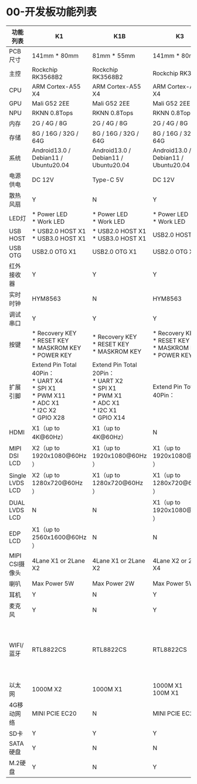 # 00-开发板功能列表



| 功能列表        | K1                                                           | K1B                                                          | K3                                                           |                                              |
| --------------- | ------------------------------------------------------------ | ------------------------------------------------------------ | ------------------------------------------------------------ | -------------------------------------------- |
| PCB尺寸         | 141mm * 80mm                                                 | 81mm * 55mm                                                  | 141mm * 80mm                                                 | 0                                            |
| 主控            | Rockchip RK3568B2                                            | Rockchip RK3568B2                                            | Rockchip RK3562                                              | 0                                            |
| CPU             | ARM Cortex-A55 X4                                            | ARM Cortex-A55 X4                                            | ARM Cortex-A53 X4                                            | 0                                            |
| GPU             | Mali G52 2EE                                                 | Mali G52 2EE                                                 | Mali G52 2EE                                                 | 0                                            |
| NPU             | RKNN 0.8Tops                                                 | RKNN 0.8Tops                                                 | RKNN 0.8Tops                                                 | 0                                            |
| 内存            | 2G / 4G / 8G                                                 | 2G / 4G / 8G                                                 | 2G / 4G / 8G                                                 | 0                                            |
| 存储            | 8G / 16G / 32G / 64G                                         | 8G / 16G / 32G / 64G                                         | 8G / 16G / 32G / 64G                                         | 0                                            |
| 系统            | Android13.0 / Debian11 / Ubuntu20.04                         | Android13.0 / Debian11 / Ubuntu20.04                         | Android13.0 / Debian11 / Ubuntu20.04                         | 0                                            |
| 电源供电        | DC 12V                                                       | Type-C 5V                                                    | DC 12V                                                       | 1                                            |
| 散热风扇        | Y                                                            | N                                                            | Y                                                            | 1                                            |
| LED灯           | * Power LED<br />* Work LED                                  | * Power LED<br />* Work LED                                  | * Power LED<br />* Work LED                                  | 1                                            |
| USB HOST        | * USB2.0 HOST X1<br />* USB3.0 HOST X1                       | * USB2.0 HOST X1<br />* USB3.0 HOST X1                       | USB2.0 HOST X2                                               | 1                                            |
| USB OTG         | USB2.0 OTG X1                                                | USB2.0 OTG X1                                                | USB2.0 OTG X1                                                | 不识别                                       |
| 红外接收器      | Y                                                            | Y                                                            | Y                                                            | 1，enter按键优化下                           |
| 实时时钟        | HYM8563                                                      | N                                                            | HYM8563                                                      |                                              |
| 调试串口        | Y                                                            | Y                                                            | Y                                                            | 1                                            |
| 按键            | * Recovery KEY<br />* RESET KEY<br />* MASKROM KEY<br />* POWER KEY | * Recovery KEY<br />* RESET KEY<br />* MASKROM KEY           | * Recovery KEY<br />* RESET KEY<br />* MASKROM KEY<br />* POWER KEY | 1                                            |
| 扩展引脚        | Extend Pin Total 40Pin：<br />* UART X4<br />* SPI X1<br />* PWM X11<br />* ADC X1<br />* I2C X2<br />* GPIO X28 | Extend Pin Total 20Pin：<br />* UART X2<br />* SPI X1<br />* PWM X1<br />* ADC X1<br />* I2C X1<br />* GPIO X14 | Extend Pin Total 40Pin：<br />                               |                                              |
| HDMI            | X1（up to 4K@60Hz）                                          | X1（up to 4K@60Hz）                                          | N                                                            | 0                                            |
| MIPI DSI LCD    | X2（up to 1920x1080@60Hz ）                                  | X1（up to 1920x1080@60Hz ）                                  | X1（up to 1920x1080@60Hz ）                                  | 硬件                                         |
| Single LVDS LCD | X2（up to 1280x720@60Hz ）                                   | X1（up to 1280x720@60Hz ）                                   | X1（up to 1280x720@60Hz ）                                   | 硬件                                         |
| DUAL LVDS LCD   | N                                                            | N                                                            | X1（up to 1920x1080@60Hz ）                                  |                                              |
| EDP LCD         | X1（up to 2560x1600@60Hz ）                                  | N                                                            | N                                                            | 0                                            |
| MIPI CSI摄像头  | 4Lane X1 or 2Lane X2                                         | 4Lane X1 or 2Lane X2                                         | 4Lane X2 or 2Lane X4                                         |                                              |
| 喇叭            | Max Power 5W                                                 | Max Power 2W                                                 | Max Power 5W                                                 |                                              |
| 耳机            | Y                                                            | N                                                            | Y                                                            |                                              |
| 麦克风          | Y                                                            | N                                                            | Y                                                            |                                              |
| WIFI/蓝牙       | RTL8822CS                                                    | RTL8822CS                                                    | RTL8822CS                                                    | 1 RK3568蓝牙串口是8，RK3562是串口7，如何兼容 |
| 以太网          | 1000M X2                                                     | 1000M X1                                                     | 1000M X1<br />100M X1                                        | YT8512C驱动适配                              |
| 4G移动网络      | MINI PCIE EC20                                               | N                                                            | MINI PCIE EC20                                               |                                              |
| SD卡            | Y                                                            | Y                                                            | Y                                                            | 1                                            |
| SATA硬盘        | Y                                                            | N                                                            | N                                                            | 0                                            |
| M.2硬盘         | Y                                                            | N                                                            | Y                                                            | 1                                            |

